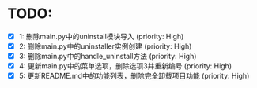 # TODO:

- [x] 1: 删除main.py中的uninstall模块导入 (priority: High)
- [x] 2: 删除main.py中的uninstaller实例创建 (priority: High)
- [x] 3: 删除main.py中的handle_uninstall方法 (priority: High)
- [x] 4: 更新main.py中的菜单选项，删除选项3并重新编号 (priority: High)
- [x] 5: 更新README.md中的功能列表，删除完全卸载项目功能 (priority: High)
